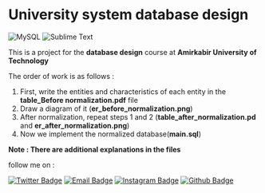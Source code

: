 # University system database design
![MySQL](https://img.shields.io/badge/mysql-%2300f.svg?style=for-the-badge&logo=mysql&logoColor=white)
![Sublime Text](https://img.shields.io/badge/sublime_text-%23575757.svg?style=for-the-badge&logo=sublime-text&logoColor=important)

This is a project for the **database design** course at **Amirkabir University of Technology**


The order of work is as follows :‌ 
1.  First, write the entities and characteristics of each entity in the **table_Before normalization.pdf** file
2.  Draw a diagram of it (**er_before_normalization.png**)
3.  After normalization, repeat steps 1 and 2 (**table_after_normalization.pd** and **er_after_normalization.png**)
4.  Now we implement the normalized database(**main.sql**)


**Note : There are additional explanations in the files**

follow me on : 

[![Twitter Badge](https://img.shields.io/badge/-Twitter-1da1f2?style=flat-square&labelColor=1da1f2&logo=twitter&logoColor=white&link=https://twitter.com/Yaronzz)](https://twitter.com/parvvaresh)
[![Email Badge](https://img.shields.io/badge/-Email-c14438?style=flat-square&logo=Gmail&logoColor=white&link=mailto:yaronhuang@foxmail.com)](mailto:parvvaresh@gmail.com)
[![Instagram Badge](https://img.shields.io/badge/-Instagram-purple?style=flat&logo=instagram&logoColor=white&link=https://instagram.com/parvvaresh/)](https://space.bilibili.com/7708412)
[![Github Badge](https://img.shields.io/badge/-Github-232323?style=flat-square&logo=Github&logoColor=white&link=https://space.bilibili.com/7708412)](https://github.com/parvvaresh)
